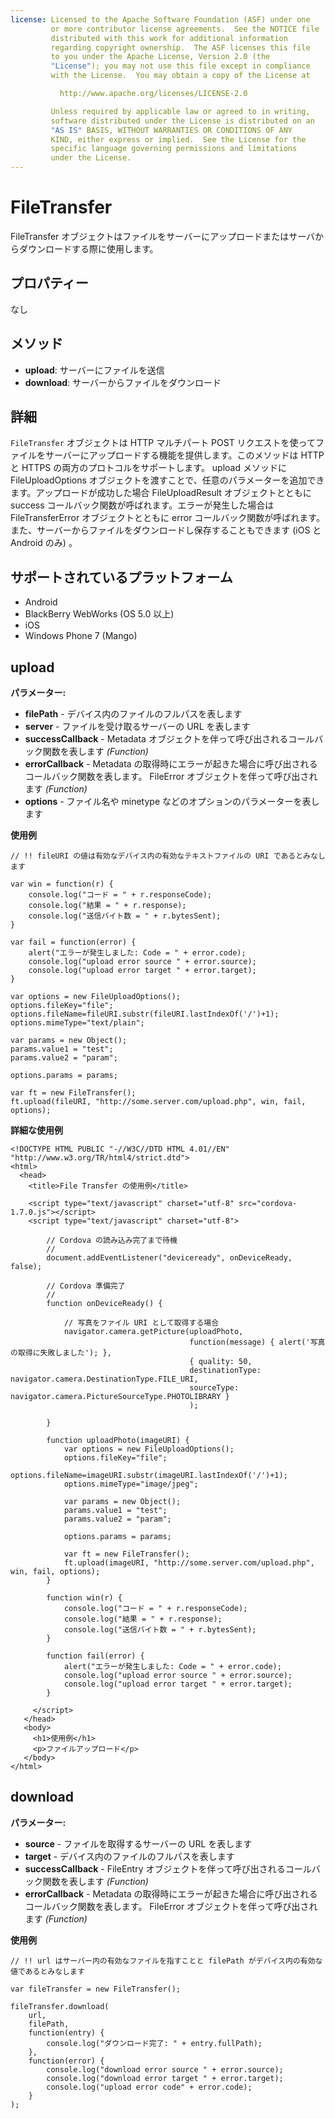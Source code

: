 ```yaml
---
license: Licensed to the Apache Software Foundation (ASF) under one
         or more contributor license agreements.  See the NOTICE file
         distributed with this work for additional information
         regarding copyright ownership.  The ASF licenses this file
         to you under the Apache License, Version 2.0 (the
         "License"); you may not use this file except in compliance
         with the License.  You may obtain a copy of the License at

           http://www.apache.org/licenses/LICENSE-2.0

         Unless required by applicable law or agreed to in writing,
         software distributed under the License is distributed on an
         "AS IS" BASIS, WITHOUT WARRANTIES OR CONDITIONS OF ANY
         KIND, either express or implied.  See the License for the
         specific language governing permissions and limitations
         under the License.
---
```


FileTransfer
==========

FileTransfer オブジェクトはファイルをサーバーにアップロードまたはサーバからダウンロードする際に使用します。

プロパティー
----------

なし

メソッド
-------

- __upload__: サーバーにファイルを送信
- __download__: サーバーからファイルをダウンロード

詳細
-------

`FileTransfer` オブジェクトは HTTP マルチパート POST リクエストを使ってファイルをサーバーにアップロードする機能を提供します。このメソッドは HTTP と HTTPS の両方のプロトコルをサポートします。 upload メソッドに FileUploadOptions オブジェクトを渡すことで、任意のパラメーターを追加できます。アップロードが成功した場合 FileUploadResult オブジェクトとともに success コールバック関数が呼ばれます。エラーが発生した場合は FileTransferError オブジェクトとともに error コールバック関数が呼ばれます。
また、サーバーからファイルをダウンロードし保存することもできます (iOS と Android のみ) 。

サポートされているプラットフォーム
-------------------

- Android
- BlackBerry WebWorks (OS 5.0 以上)
- iOS
- Windows Phone 7 (Mango)

upload
--------------

__パラメーター:__

- __filePath__ - デバイス内のファイルのフルパスを表します
- __server__ - ファイルを受け取るサーバーの URL を表します
- __successCallback__ - Metadata オブジェクトを伴って呼び出されるコールバック関数を表します _(Function)_
- __errorCallback__ - Metadata の取得時にエラーが起きた場合に呼び出されるコールバック関数を表します。 FileError オブジェクトを伴って呼び出されます _(Function)_
- __options__ - ファイル名や minetype などのオプションのパラメーターを表します

__使用例__

    // !! fileURI の値は有効なデバイス内の有効なテキストファイルの URI であるとみなします

    var win = function(r) {
        console.log("コード = " + r.responseCode);
        console.log("結果 = " + r.response);
        console.log("送信バイト数 = " + r.bytesSent);
    }

    var fail = function(error) {
        alert("エラーが発生しました: Code = " + error.code);
        console.log("upload error source " + error.source);
        console.log("upload error target " + error.target);
    }

    var options = new FileUploadOptions();
    options.fileKey="file";
    options.fileName=fileURI.substr(fileURI.lastIndexOf('/')+1);
    options.mimeType="text/plain";

    var params = new Object();
    params.value1 = "test";
    params.value2 = "param";

    options.params = params;

    var ft = new FileTransfer();
    ft.upload(fileURI, "http://some.server.com/upload.php", win, fail, options);

__詳細な使用例__

    <!DOCTYPE HTML PUBLIC "-//W3C//DTD HTML 4.01//EN" "http://www.w3.org/TR/html4/strict.dtd">
    <html>
      <head>
        <title>File Transfer の使用例</title>

        <script type="text/javascript" charset="utf-8" src="cordova-1.7.0.js"></script>
        <script type="text/javascript" charset="utf-8">

            // Cordova の読み込み完了まで待機
            //
            document.addEventListener("deviceready", onDeviceReady, false);

            // Cordova 準備完了
            //
            function onDeviceReady() {

                // 写真をファイル URI として取得する場合
                navigator.camera.getPicture(uploadPhoto,
                                            function(message) { alert('写真の取得に失敗しました'); },
                                            { quality: 50,
                                            destinationType: navigator.camera.DestinationType.FILE_URI,
                                            sourceType: navigator.camera.PictureSourceType.PHOTOLIBRARY }
                                            );

            }

            function uploadPhoto(imageURI) {
                var options = new FileUploadOptions();
                options.fileKey="file";
                options.fileName=imageURI.substr(imageURI.lastIndexOf('/')+1);
                options.mimeType="image/jpeg";

                var params = new Object();
                params.value1 = "test";
                params.value2 = "param";

                options.params = params;

                var ft = new FileTransfer();
                ft.upload(imageURI, "http://some.server.com/upload.php", win, fail, options);
            }

            function win(r) {
                console.log("コード = " + r.responseCode);
                console.log("結果 = " + r.response);
                console.log("送信バイト数 = " + r.bytesSent);
            }

            function fail(error) {
                alert("エラーが発生しました: Code = " + error.code);
                console.log("upload error source " + error.source);
                console.log("upload error target " + error.target);
            }

         </script>
       </head>
       <body>
         <h1>使用例</h1>
         <p>ファイルアップロード</p>
       </body>
    </html>

download
--------------

__パラメーター:__

- __source__ - ファイルを取得するサーバーの URL を表します
- __target__ - デバイス内のファイルのフルパスを表します
- __successCallback__ - FileEntry オブジェクトを伴って呼び出されるコールバック関数を表します _(Function)_
- __errorCallback__ - Metadata の取得時にエラーが起きた場合に呼び出されるコールバック関数を表します。 FileError オブジェクトを伴って呼び出されます _(Function)_

__使用例__

    // !! url はサーバー内の有効なファイルを指すことと filePath がデバイス内の有効な値であるとみなします

    var fileTransfer = new FileTransfer();

    fileTransfer.download(
        url,
        filePath,
        function(entry) {
            console.log("ダウンロード完了: " + entry.fullPath);
        },
        function(error) {
            console.log("download error source " + error.source);
            console.log("download error target " + error.target);
            console.log("upload error code" + error.code);
        }
    );
